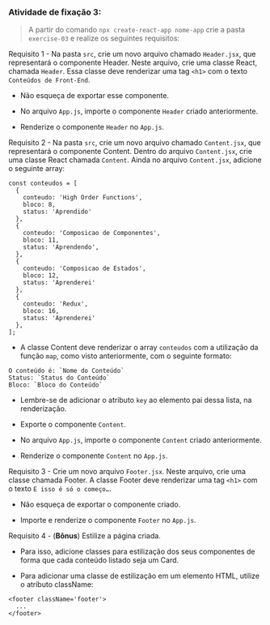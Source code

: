 ###  Atividade de fixação 3:
> A partir do comando `npx create-react-app nome-app` crie a pasta `exercise-03` e realize os seguintes requisitos:

Requisito 1 - Na pasta `src`, crie um novo arquivo chamado `Header.jsx`, que representará o componente Header. Neste arquivo, crie uma classe React, chamada `Header`. Essa classe deve renderizar uma tag `<h1>` com o texto `Conteúdos de Front-End`. 

* Não esqueça de exportar esse componente.

* No arquivo `App.js`, importe o componente `Header` criado anteriormente.

* Renderize o componente `Header` no `App.js`.


Requisito 2 - Na pasta `src`, crie um novo arquivo chamado `Content.jsx`, que representará o componente Content. Dentro do arquivo `Content.jsx`, crie uma classe React chamada `Content`. Ainda no arquivo `Content.jsx`, adicione o seguinte array:

```
const conteudos = [
  {
    conteudo: 'High Order Functions',
    bloco: 8,
    status: 'Aprendido'
  },
  {
    conteudo: 'Composicao de Componentes',
    bloco: 11,
    status: 'Aprendendo',
  },
  {
    conteudo: 'Composicao de Estados',
    bloco: 12,
    status: 'Aprenderei'
  },
  {
    conteudo: 'Redux',
    bloco: 16,
    status: 'Aprenderei'
  },
];
```

* A classe Content deve renderizar o array `conteudos` com a utilização da função `map`, como visto anteriormente, com o seguinte formato:

```
O conteúdo é: `Nome do Conteúdo`
Status: `Status do Conteúdo`
Bloco: `Bloco do Conteúdo`
```

* Lembre-se de adicionar o atributo `key` ao elemento pai dessa lista, na renderização.

* Exporte o componente `Content`.

* No arquivo `App.js`, importe o componente `Content` criado anteriormente.

* Renderize o componente `Content` no `App.js`.


Requisito 3 - Crie um novo arquivo `Footer.jsx`. Neste arquivo, crie uma classe chamada Footer. A classe Footer deve renderizar uma tag `<h1>` com o texto `E isso é só o começo…`. 

* Não esqueça de exportar o componente criado.

* Importe e renderize o componente `Footer` no `App.js`.


Requisito 4 - (**Bônus**) Estilize a página criada. 

* Para isso, adicione classes para estilização dos seus componentes de forma que cada conteúdo listado seja um Card.

* Para adicionar uma classe de estilização em um elemento HTML, utilize o atributo className:

```
<footer className='footer'>
  ...
</footer>
```
